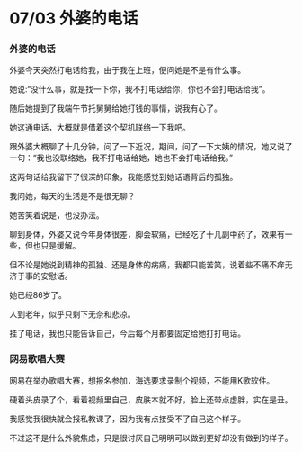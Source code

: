 # 07/03 外婆的电话

### 外婆的电话
外婆今天突然打电话给我，由于我在上班，便问她是不是有什么事。

她说:“没什么事，就是找一下你，我不打电话给你，你也不会打电话给我”。

随后她提到了我端午节托舅舅给她打钱的事情，说我有心了。

她这通电话，大概就是借着这个契机联络一下我吧。

跟外婆大概聊了十几分钟，问了一下近况，期间，问了一下大姨的情况，她又说了一句：“我也没联络她，我不打电话给她，她也不会打电话给我。”

这两句话给我留下了很深的印象，我能感觉到她话语背后的孤独。

我问她，每天的生活是不是很无聊？

她苦笑着说是，也没办法。

聊到身体，外婆又说今年身体很差，脚会软痛，已经吃了十几副中药了，效果有一些，但也只是缓解。

但不论是她说到精神的孤独、还是身体的病痛，我都只能苦笑，说着些不痛不痒无济于事的安慰话。

她已经86岁了。

人到老年，似乎只剩下无奈和悲凉。

挂了电话，我也只能告诉自己，今后每个月都要固定给她打打电话。

### 网易歌唱大赛

网易在举办歌唱大赛，想报名参加，海选要求录制个视频，不能用K歌软件。

硬着头皮录了个，看着视频里自己，皮肤本就不好，脸上还带点虚胖，实在是丑。

我感觉我很快就会报私教课了，因为我有点接受不了自己这个样子。

不过这不是什么外貌焦虑，只是很讨厌自己明明可以做到更好却没有做到的样子。




